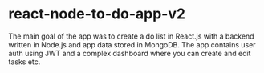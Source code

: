 # react-node-to-do-app-v2

The main goal of the app was to create a do list in React.js with a backend written in Node.js and app data stored in MongoDB. The app contains user auth using JWT and a complex dashboard where you can create and edit tasks etc.
